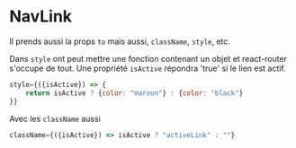 # **NavLink**

Il prends aussi la props `to` mais aussi, `className`, `style`, etc.

Dans `style` ont peut mettre une fonction contenant un objet et react-router s'occupe de tout. Une propriété `isActive` répondra 'true' si le lien est actif. 
```jsx
style={({isActive}) => {
    return isActive ? {color: "maroon"} : {color: "black"}
}}
```
Avec les `className` aussi
```jsx
className={({isActive}) => isActive ? "activeLink" : ""}
```